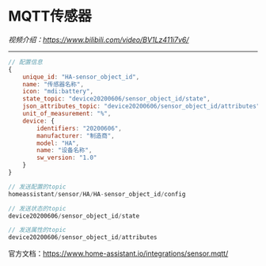 # MQTT传感器

*视频介绍：https://www.bilibili.com/video/BV1Lz411i7v6/*

---

```js
// 配置信息
{
    unique_id: "HA-sensor_object_id",
    name: "传感器名称",
    icon: "mdi:battery",
    state_topic: "device20200606/sensor_object_id/state",
    json_attributes_topic: "device20200606/sensor_object_id/attributes",
    unit_of_measurement: "%",
    device: {
        identifiers: "20200606",
        manufacturer: "制造商",
        model: "HA",
        name: "设备名称",
        sw_version: "1.0"
    }
}

// 发送配置的topic
homeassistant/sensor/HA/HA-sensor_object_id/config

// 发送状态的topic
device20200606/sensor_object_id/state

// 发送属性的topic
device20200606/sensor_object_id/attributes

```

官方文档：https://www.home-assistant.io/integrations/sensor.mqtt/
